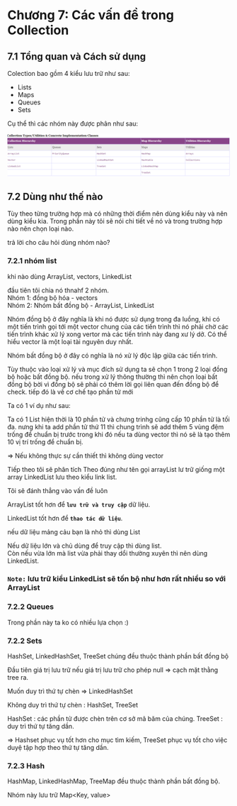 # Chương 7: Các vấn đề trong Collection

## 7.1 Tổng quan và Cách sử dụng

Colection bao gồm 4 kiểu lưu trữ như sau:

- Lists
- Maps
- Queues
- Sets

Cụ thể thì các nhóm này được phân như sau:

![Hierarchy](pat0Img/../part0Img/collectionhiera.png)

## 7.2 Dùng như thế nào

Tùy theo từng trường hợp mà có những thời điểm nên dùng kiểu này và nên dùng kiểu kia. Trong phần này tôi sẽ nói chi tiết về nó và trong trường hợp nào nên chọn loại nào.

trả lời cho câu hỏi dùng nhóm nào?


### 7.2.1 nhóm list

khi nào dùng ArrayList, vectors, LinkedList

đầu tiên tôi chia nó thnahf 2 nhóm.\
Nhóm 1: đồng bộ hóa - vectors\
Nhóm 2: Nhóm bất đồng bộ - ArrayList, LinkedList

Nhóm đồng bộ ở đây nghĩa là khi nó được sử dụng trong đa luồng, khi có một tiến trình gọi tới một vector chung của các tiến trình thì nó phải chờ các tiến trình khác xử lý xong vertor mà các tiến trình này đang xư lý dở. Có thể hiểu vector là một loại tài nguyên duy nhất.

Nhóm bất đồng bộ ở đây có nghĩa là nó xử lý độc lập giữa các tiến trình.

Tùy thuộc vào loại xử lý và mục đích sử dụng ta sẽ chọn 1 trong 2 loại đồng bộ hoặc bất đồng bộ. nếu trong xử lý thông thường thì nên chọn loại bất đồng bộ bời vì đồng bộ sẽ phải có thêm lời gọi liên quan đến đồng bộ để check. tiếp đó là về cơ chế tạo phần tử mới

Ta có 1 ví dụ như sau:

Ta có 1 List hiện thời là 10 phần tử và chưng trinhg cũng cấp 10 phần tử là tối đa. nưng khi ta add phần tử thứ 11 thì chung trình sẽ add thêm 5 vùng đệm trống để chuẩn bị trước trong khi đó nếu ta dùng vector thì nó sẽ là tạo thêm 10 vị trí trống để chuẩn bị.

=> Nếu không thực sự cần thiết thì không dùng vector


Tiếp theo tôi sẽ phân tích 
Theo đúng như tên gọi arrayList lư trữ giống một array LinkedList lưu theo kiểu link list. 

Tôi sẽ đánh thẳng vào vấn đề luôn

ArrayList tốt hơn để **`lưu trữ và truy cập`** dữ liệu.

LinkedList tốt hơn để **`thao tác dữ liệu`**.

nếu dữ liệu mảng cảu bạn là nhỏ thì dùng List

Nếu dữ liệu lớn và chủ dùng để truy cập thì dùng list.\
Còn nếu vừa lớn mà list vừa phải thay dổi thường xuyên thì nên dùng LinkedList.

### **`Note:`** lưu trữ kiểu LinkedList sẽ tốn bộ như hơn rất nhiều so với ArrayList

### 7.2.2 Queues

Trong phần này ta ko có nhiều lựa chọn :)

### 7.2.2 Sets

HashSet, LinkedHashSet, TreeSet chúng đều thuộc thành phần bất đồng bộ

Đầu tiên giá trị lưu trữ nếu giá trị lưu trữ cho phép null => cạch mặt thằng tree ra.

Muốn duy trì thứ tự chèn => LinkedHashSet

Không duy trì thứ tự chèn : HashSet, TreeSet

HashSet : các phần tử được chèn trên cơ sở mã băm của chúng.
TreeSet : duy trì thứ tự tăng dần.

=> Hashset phục vụ tốt hơn cho mục tìm kiếm, TreeSet phục vụ tốt cho việc duyệ tập hợp theo thứ tự tăng dần.

### 7.2.3 Hash
HashMap, LinkedHashMap, TreeMap đều thuộc thành phần bất đồng bộ.

Nhóm này lưu trữ Map<Key, value>

